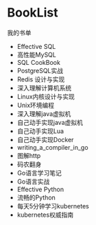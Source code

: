 # BookList
我的书单
- Effective SQL
- 高性能MySQL
- SQL CookBook
- PostgreSQL实战
- Redis 设计与实现
- 深入理解计算机系统
- Linux内核设计与实现
- Unix环境编程
- 深入理解java虚拟机
- 自己动手实现java虚拟机
- 自己动手实现Lua
- 自己动手实现Docker
- writing_a_compiler_in_go
- 图解http
- 码农翻身
- Go语言学习笔记
- Go语言实战
- Effective Python
- 流畅的Python
- 每天5分钟学习kubernetes
- kubernetes权威指南



